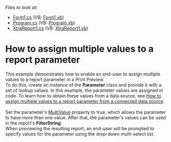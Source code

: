 <!-- default file list -->
*Files to look at*:

* [Form1.cs](./CS/ParameterLookUpWindowsFormsApplication/Form1.cs) (VB: [Form1.vb](./VB/ParameterLookUpWindowsFormsApplication/Form1.vb))
* [Program.cs](./CS/ParameterLookUpWindowsFormsApplication/Program.cs) (VB: [Program.vb](./VB/ParameterLookUpWindowsFormsApplication/Program.vb))
* [XtraReport1.cs](./CS/ParameterLookUpWindowsFormsApplication/XtraReport1.cs) (VB: [XtraReport1.vb](./VB/ParameterLookUpWindowsFormsApplication/XtraReport1.vb))
<!-- default file list end -->
# How to assign multiple values to a report parameter


<p>This example demonstrates how to enable an end-user to assign multiple values to a report parameter in a Print Preview.<br>To do this, create an instance of the <strong>Parameter</strong> class and provide it with a set of lookup values. In this example, the parameter values are assigned in code. To learn how to obtain these values from a data source, see <a href="https://www.devexpress.com/Support/Center/p/T236094">How to assign multiple values to a report parameter from a connected data source</a>.<br><br>Set the parameter's <a href="https://documentation.devexpress.com/#CoreLibraries/DevExpressXtraReportsParametersParameter_MultiValuetopic">MultiValue</a> property to true, which allows the parameter to have more than one value. After that, the parameter's values can be used in the report's <strong>FilterString</strong>. <br>When previewing the resulting report, an end-user will be prompted to specify values for the parameter using the drop-down multi-select list.</p>

<br/>


